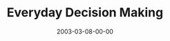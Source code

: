 ---
layout: message
category: message
series: "Everyday Enron"
title: "Everyday Decision Making"
date: 2003-03-08-00-00
message_id: 239
audio: "http://s3.amazonaws.com/crossroads-media/media/legacy/mp3/04_03-09-03_Everyday_Decision-Making.mp3"
audio-duration: "39:28"
explicit: false
---